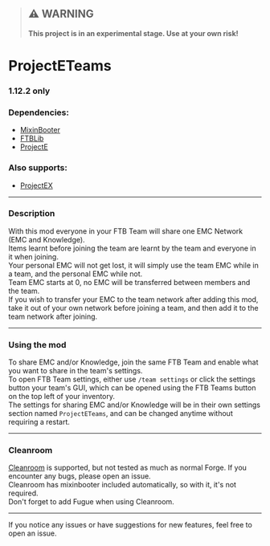 > ## ⚠️ **WARNING**
> 
> **This project is in an experimental stage. Use at your own risk!**

# ProjectETeams

### **1.12.2 only**
### Dependencies: 
- [MixinBooter](https://www.curseforge.com/minecraft/mc-mods/mixin-booter)
- [FTBLib](https://www.curseforge.com/minecraft/mc-mods/ftb-library-legacy-forge)
- [ProjectE](https://www.curseforge.com/minecraft/mc-mods/projecte)
### Also supports:
- [ProjectEX](https://www.curseforge.com/minecraft/mc-mods/projectex)

-----

### Description
With this mod everyone in your FTB Team will share one EMC Network (EMC and Knowledge). <br>
Items learnt before joining the team are learnt by the team and everyone in it when joining. <br>
Your personal EMC will not get lost, it will simply use the team EMC while in a team, and the personal EMC while not. <br>
Team EMC starts at 0, no EMC will be transferred between members and the team. <br>
If you wish to transfer your EMC to the team network after adding this mod, take it out of your own network before joining a team, and then add it to the team network after joining.

-----

### Using the mod
To share EMC and/or Knowledge, join the same FTB Team and enable what you want to share in the team's settings. <br>
To open FTB Team settings, either use `/team settings` or click the settings button your team's GUI, which can be opened using the FTB Teams button on the top left of your inventory. <br>
The settings for sharing EMC and/or Knowledge will be in their own settings section named `ProjectETeams`, and can be changed anytime without requiring a restart.

-----

### Cleanroom
[Cleanroom](https://github.com/CleanroomMC/Cleanroom) is supported, but not tested as much as normal Forge. If you encounter any bugs, please open an issue. <br>
Cleanroom has mixinbooter included automatically, so with it, it's not required. <br>
Don't forget to add Fugue when using Cleanroom. <br>

-----

If you notice any issues or have suggestions for new features, feel free to open an issue.

